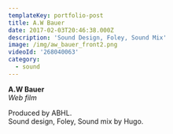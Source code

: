 ```yaml
---
templateKey: portfolio-post
title: A.W Bauer
date: 2017-02-03T20:46:38.000Z
description: 'Sound Design, Foley, Sound Mix'
image: /img/aw_bauer_front2.png
videoId: '268040063'
category:
  - sound
---
```

**A.W Bauer** \
_Web film_

Produced by ABHL.\
Sound design, Foley, Sound mix by Hugo.

